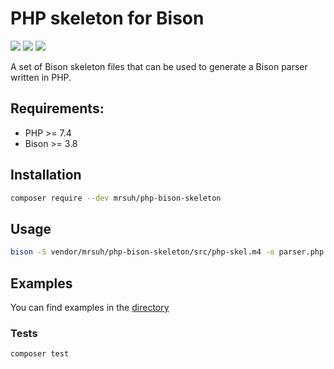 # PHP skeleton for Bison

![](https://github.com/mrsuh/php-bison-skeleton/actions/workflows/tests.yml/badge.svg)
![](https://img.shields.io/github/license/mrsuh/php-bison-skeleton.svg)
![](https://img.shields.io/github/v/release/mrsuh/php-bison-skeleton)

A set of Bison skeleton files that can be used to generate a Bison parser written in PHP.

## Requirements:
* PHP >= 7.4
* Bison >= 3.8

## Installation
```bash
composer require --dev mrsuh/php-bison-skeleton
```

## Usage
```bash
bison -S vendor/mrsuh/php-bison-skeleton/src/php-skel.m4 -o parser.php grammar.y
```

## Examples
You can find examples in the [directory](./examples)

### Tests
```bash
composer test
```
